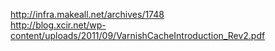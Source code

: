 http://infra.makeall.net/archives/1748  
http://blog.xcir.net/wp-content/uploads/2011/09/VarnishCacheIntroduction_Rev2.pdf
